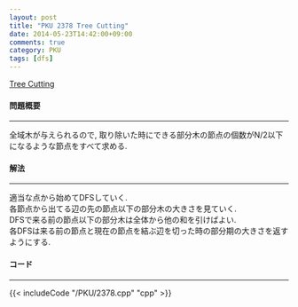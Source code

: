 ```yaml
---
layout: post
title: "PKU 2378 Tree Cutting"
date: 2014-05-23T14:42:00+09:00
comments: true
category: PKU
tags: [dfs]
---
```


[Tree Cutting](http://poj.org/problem?id=2378)

#### 問題概要

****

全域木が与えられるので, 取り除いた時にできる部分木の節点の個数がN/2以下になるような節点をすべて求める.

#### 解法

****

適当な点から始めてDFSしていく.  
各節点から出てる辺の先の節点以下の部分木の大きさを見ていく.  
DFSで来る前の節点以下の部分木は全体から他の和を引けばよい.  
各DFSは来る前の節点と現在の節点を結ぶ辺を切った時の部分期の大きさを返すようにする.  

#### コード

****

{{< includeCode "/PKU/2378.cpp" "cpp" >}}
